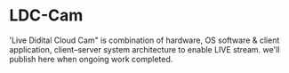 LDC-Cam
=======

'Live Didital Cloud Cam" is combination of hardware, OS  software &amp; client application, client–server system architecture to enable LIVE stream. we'll publish here when ongoing work completed.
